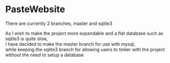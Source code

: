 # PasteWebsite

There are currently 2 branches, master and sqlite3  
  
As I wish to make the project more expandable and a flat database such as sqlite3 is quite slow,  
I have decided to make the master branch for use with mysql,  
while keeping the sqlite3 branch for allowing users to tinker with the project without the need to setup a database
